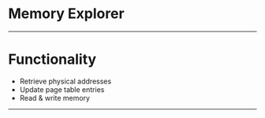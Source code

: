 # Memory Explorer
--------------------------------
# Functionality
- Retrieve physical addresses
- Update page table entries
- Read & write memory
--------------------------------
